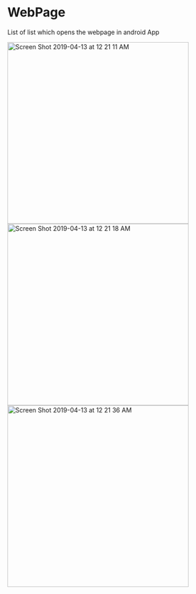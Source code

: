 # WebPage
List of list which opens the webpage in android App

<img width="408" alt="Screen Shot 2019-04-13 at 12 21 11 AM" src="https://user-images.githubusercontent.com/33845196/56076203-2dae3000-5d83-11e9-880e-6d031d02b938.png">
<img width="408" alt="Screen Shot 2019-04-13 at 12 21 18 AM" src="https://user-images.githubusercontent.com/33845196/56076205-330b7a80-5d83-11e9-88c8-87be25da362b.png">
<img width="408" alt="Screen Shot 2019-04-13 at 12 21 36 AM" src="https://user-images.githubusercontent.com/33845196/56076217-57675700-5d83-11e9-80e9-0c3753e3abae.png">
